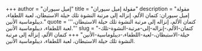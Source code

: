 +++
author = "إميل سيوران"
title = "مقولة إميل سيوران"
description = "مقولة إميل سيوران: كتمان الألم، إنزاله إلى مرتبة النشوة تلك حيلة الاستبطان، لعبة اللطفاء، ديبلوماسية الأنين."
quote = '''كتمان الألم، إنزاله إلى مرتبة النشوة تلك حيلة الاستبطان، لعبة اللطفاء، ديبلوماسية الأنين.'''
slug = "كتمان-الألم،-إنزاله-إلى-مرتبة-النشوة-تلك-حيلة-الاستبطان،-لعبة-اللطفاء،-ديبلوماسية-الأنين"
+++
كتمان الألم، إنزاله إلى مرتبة النشوة تلك حيلة الاستبطان، لعبة اللطفاء، ديبلوماسية الأنين.
